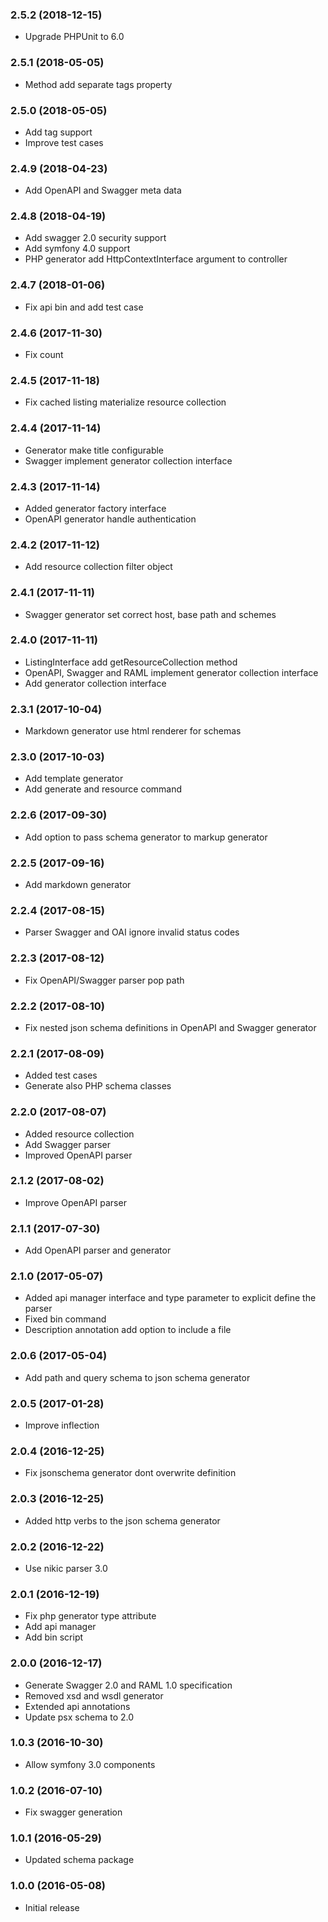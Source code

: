 
### 2.5.2 (2018-12-15)

* Upgrade PHPUnit to 6.0

### 2.5.1 (2018-05-05)

* Method add separate tags property

### 2.5.0 (2018-05-05)

* Add tag support
* Improve test cases

### 2.4.9 (2018-04-23)

* Add OpenAPI and Swagger meta data 

### 2.4.8 (2018-04-19)

* Add swagger 2.0 security support
* Add symfony 4.0 support
* PHP generator add HttpContextInterface argument to controller

### 2.4.7 (2018-01-06)

* Fix api bin and add test case

### 2.4.6 (2017-11-30)

* Fix count

### 2.4.5 (2017-11-18)

* Fix cached listing materialize resource collection

### 2.4.4 (2017-11-14)

* Generator make title configurable
* Swagger implement generator collection interface 

### 2.4.3 (2017-11-14)

* Added generator factory interface
* OpenAPI generator handle authentication

### 2.4.2 (2017-11-12)

* Add resource collection filter object

### 2.4.1 (2017-11-11)

* Swagger generator set correct host, base path and schemes

### 2.4.0 (2017-11-11)

* ListingInterface add getResourceCollection method
* OpenAPI, Swagger and RAML implement generator collection interface
* Add generator collection interface

### 2.3.1 (2017-10-04)

* Markdown generator use html renderer for schemas

### 2.3.0 (2017-10-03)

* Add template generator
* Add generate and resource command

### 2.2.6 (2017-09-30)

* Add option to pass schema generator to markup generator

### 2.2.5 (2017-09-16)

* Add markdown generator

### 2.2.4 (2017-08-15)

* Parser Swagger and OAI ignore invalid status codes

### 2.2.3 (2017-08-12)

* Fix OpenAPI/Swagger parser pop path

### 2.2.2 (2017-08-10)

* Fix nested json schema definitions in OpenAPI and Swagger generator

### 2.2.1 (2017-08-09)

* Added test cases
* Generate also PHP schema classes

### 2.2.0 (2017-08-07)

* Added resource collection
* Add Swagger parser
* Improved OpenAPI parser

### 2.1.2 (2017-08-02)

* Improve OpenAPI parser

### 2.1.1 (2017-07-30)

* Add OpenAPI parser and generator

### 2.1.0 (2017-05-07)

* Added api manager interface and type parameter to explicit define the parser
* Fixed bin command
* Description annotation add option to include a file

### 2.0.6 (2017-05-04)

* Add path and query schema to json schema generator

### 2.0.5 (2017-01-28)

* Improve inflection

### 2.0.4 (2016-12-25)

* Fix jsonschema generator dont overwrite definition

### 2.0.3 (2016-12-25)

* Added http verbs to the json schema generator

### 2.0.2 (2016-12-22)

* Use nikic parser 3.0

### 2.0.1 (2016-12-19)

* Fix php generator type attribute
* Add api manager
* Add bin script

### 2.0.0 (2016-12-17)

* Generate Swagger 2.0 and RAML 1.0 specification
* Removed xsd and wsdl generator
* Extended api annotations
* Update psx schema to 2.0

### 1.0.3 (2016-10-30)

* Allow symfony 3.0 components

### 1.0.2 (2016-07-10)

* Fix swagger generation

### 1.0.1 (2016-05-29)

* Updated schema package

### 1.0.0 (2016-05-08)

* Initial release

